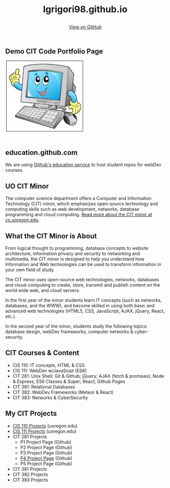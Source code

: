 <meta charset="utf-8">

 

<meta http-equiv="X-UA-Compatible" content="chrome=1">

 

<link rel="stylesheet" type="text/css" href="stylesheets/stylesheet.css" media="screen">

 

<link rel="stylesheet" type="text/css" href="stylesheets/pygment_trac.css" media="screen">

 

<link rel="stylesheet" type="text/css" href="stylesheets/print.css" media="print">

 

<title>Mh108.github.io by mh108</title>

<header>
  <div class="container">
  <h1>lgrigori98.github.io</h1>
  <h2></h2>
  <section id="downloads">
  <a href="https://github.com/lgrigori98" class="btn btn-github"><span class="icon">
</span>View on GitHub</a>
</section>
</div>
</header>

<div class="container">
  <section id="main_content">
  <h2>Demo CIT Code Portfolio Page</h2>
  <img src="images/computer.jpg" style="margin:.2em; padding:.2em; border: thin solid; display:block;">
  <h2><br>education.github.com</h2>
  <p>We are using <a href="https://education.github.com/">Github's education service</a> to host student repos for webDev courses.</p>
  <h2>UO CIT Minor</h2>
  <p>The computer science department offers a Computer and Information Technology (CIT) minor, which emphasizes open-source technology and computing skills such as web development, networks, database programming and cloud computing. <a href="http://www.cs.uoregon.edu/Education/CIT_Minor.php">Read more  about the CIT minor at cs.uoregon.edu</a>.</p>
  <h2>What the CIT Minor is About</h2>
  <p>From logical thought to programming, database concepts to website architecture, information privacy and security to networking and multimedia, the CIT minor is designed to help you understand how Information and Web technologies can be used to transform information in your own field of study.</p>
  <p>The CIT minor uses open-source web technologies, networks, databases and cloud-computing to create, store, transmit and publish content on the world wide web, and cloud servers.</p>
  <p> In the first year of the minor students learn IT concepts (such as networks, databases, and the WWW), and become skilled in using both basic and advanced web technologies (HTML5, CSS, JavaScript, AJAX, jQuery, React, etc.).</p>
  <p>In the second year of the minor, students study the following topics: database design, webDev frameworks,
        computer networks &amp; cyber-security.</p>
  <h2>CIT Courses &amp; Content</h2>
  <ul><li>CIS 110: IT concepts, HTML &amp; CSS</li><li>CIS 111: WebDev w/JavaScipt (ES6)</li><li>CIT 281: Unix Shell; Git &amp; Github; jQuery; AJAX (fetch &amp; promises); Node &amp; Express; ES6 Classes &amp; Super; React; Github Pages </li><li>CIT 381: Relational Databases</li><li>CIT 382: WebDev Frameworks (Meteor &amp; React)</li><li>CIT 383: Networks &amp; CyberSecurity</li></ul>
  <h2>My CIT Projects</h2>
  <ul><li><a href="http://pages.uoregon.edu/lgrigori/110">CIS 110 Projects</a> (uoregon.edu)</li><li><a href="http://pages.uoregon.edu/lgrigori/111/">CIS 111 Projects</a> (uoregon.edu)</li><li>CIT 281 Projects
          <ul><li>P1 Project Page (Github)</li><li>P2 Project Page (Github)</li><li>P3 Project Page (Github)</li><li><a href="https://uo-cit.github.io/project-4-lgrigori98/">P4 Project Page</a> (Github)</li><li>P5 Project Page (Github)</li></ul></li><li>CIT 381 Projects</li><li>CIT 382 Projects</li><li>CIT 383 Projects</li></ul>
  <h2></h2>
  <p></p>
</section>
</div>
